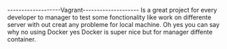 -------------------Vagrant-------------------- Is a great project for every developer to manager to test some fonctionality like work on differente server with out creat any probleme for local machine. Oh yes you can say why no using Docker yes Docker is super nice but for manager diffente container.
